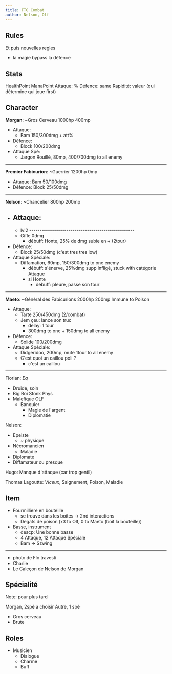 ```yaml
---
title: FTO Combat
author: Nelson, Olf
---
```


## Rules

Et puis nouvelles regles

- la magie bypass la défence

## Stats

HealthPoint
ManaPoint
Attaque: %
Défence: same
Rapidité: valeur (qui détermine qui joue first)

## Character

**Morgan**:
~Gros Cerveau
1000hp
400mp

- Attaque:
  - Bam 150/300dmg + att%
- Défence:
  - Block 100/200dmg
- Attaque Spé:
  - Jargon Rouillé, 80mp, 400/700dmg to all enemy

-----------------------

**Premier Fabicurion**:
~Guerrier
1200hp
0mp

- Attaque: Bam 50/100dmg
- Défence: Block 25/50dmg

-----------------------

**Nelson**:
~Chancelier
800hp
200mp

- Attaque:
  - 
  - lvl2 ---------------------------------------------------
  - Gifle 0dmg
    - débuff: Honte, 25% de dmg subie en + (2tour)
- Défence:
  - Block 25/50dmg (c'est tres tres low)
- Attaque Spéciale:
  - Diffamation, 60mp, 150/300dmg to one enemy
    - débuff: s'énerve, 25%dmg supp infligé, stuck with catégorie Attaque
    - si Honte
      - débuff: pleure, passe son tour

-----------------------

**Maeto**:
~Général des Fabicurions
2000hp
200mp
Immune to Poison

- Attaque:
  - Tarte 250/450dmg (2/combat)
  - Jem çeu: lance son truc
    - delay: 1 tour
    - 300dmg to one + 150dmg to all enemy
- Défence:
  - Solide 100/200dmg
- Attaque Spéciale:
  - Didgeridoo, 200mp, mute 1tour to all enemy
  - C'est quoi un caillou poli ?
    - c'est un caillou

-----------------------

Florian:
*Eq*

- Druide, soin
- Big Boi Stonk Phys
- Malefique OLF
  - Banquier
    - Magie de l'argent
    - Diplomatie

Nelson:

- Epeiste
  - ~ physique
- Nécromancien
  - Maladie
- Diplomate
- Diffamateur ou presque

Hugo:
Manque d'attaque (car trop gentil)

Thomas Lagoutte:
*Viceux*, Saignement, Poison, Maladie

## Item

- Fourmilliere en bouteille
  - se trouve dans les boites -> 2nd interactions
  - Degats de poison (x3 to Olf, 0 to Maeto (boit la bouteille))
- Basse, instrument
  - descp: Une bonne basse
  - 4 Attaque, 12 Attaque Spéciale
  - Bam -> Szwing

-----------------------

- photo de Flo travesti
- Charlie
- Le Caleçon de Nelson de Morgan

## Spécialité

Note: pour plus tard

Morgan, 2spé a choisir
Autre, 1 spé

- Gros cerveau
- Brute

## Roles

- Musicien
  - Dialogue
  - Charme
  - Buff


